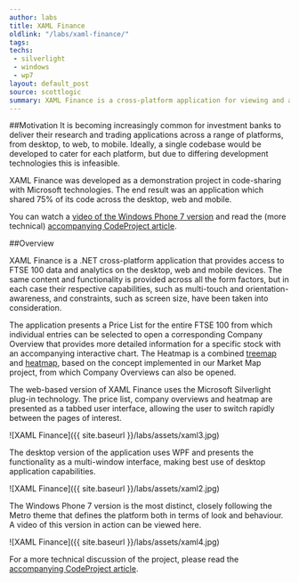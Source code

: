 ```yaml
---
author: labs
title: XAML Finance
oldlink: "/labs/xaml-finance/"
tags: 
techs:
 - silverlight
 - windows
 - wp7
layout: default_post
source: scottlogic
summary: XAML Finance is a cross-platform application for viewing and analysing FTSE 100 equities. The application is available on the desktop, web and mobile as a demonstration of cross-platform .NET development..
---
```

##Motivation
It is becoming increasingly common for investment banks to deliver their research and trading applications across a range of platforms, from desktop, to web, to mobile. Ideally, a single codebase would be developed to cater for each platform, but due to differing development technologies this is infeasible.

XAML Finance was developed as a demonstration project in code-sharing with Microsoft technologies. The end result was an application which shared 75% of its code across the desktop, web and mobile.

You can watch a [video of the Windows Phone 7 version](http://www.youtube.com/watch?v=ISWu2VOKIyc) and read the (more technical) [accompanying CodeProject article](http://www.codeproject.com/KB/windows-phone-7/XAMLFinance.aspx).

##Overview

XAML Finance is a .NET cross-platform application that provides access to FTSE 100 data and analytics on the desktop, web and mobile devices. The same content and functionality is provided across all the form factors, but in each case their respective capabilities, such as multi-touch and orientation-awareness, and constraints, such as screen size, have been taken into consideration.

The application presents a Price List for the entire FTSE 100 from which individual entries can be selected to open a corresponding Company Overview that provides more detailed information for a specific stock with an accompanying interactive chart. The Heatmap is a combined [treemap](http://en.wikipedia.org/wiki/Treemapping) and [heatmap](http://en.wikipedia.org/wiki/Heatmap), based on the concept implemented in our Market Map project, from which Company Overviews can also be opened.

The web-based version of XAML Finance uses the Microsoft Silverlight plug-in technology. The price list, company overviews and heatmap are presented as a tabbed user interface, allowing the user to switch rapidly between the pages of interest.

![XAML Finance]({{ site.baseurl }}/labs/assets/xaml3.jpg)

The desktop version of the application uses WPF and presents the functionality as a multi-window interface, making best use of desktop application capabilities.

![XAML Finance]({{ site.baseurl }}/labs/assets/xaml2.jpg)

The Windows Phone 7 version is the most distinct, closely following the Metro theme that defines the platform both in terms of look and behaviour. A video of this version in action can be viewed here.

![XAML Finance]({{ site.baseurl }}/labs/assets/xaml4.jpg)

For a more technical discussion of the project, please read the [accompanying CodeProject article](http://www.codeproject.com/KB/windows-phone-7/XAMLFinance.aspx).


